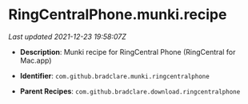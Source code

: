 # RingCentralPhone.munki.recipe

_Last updated 2021-12-23 19:58:07Z_

- **Description**: Munki recipe for RingCentral Phone (RingCentral for Mac.app)

- **Identifier**: `com.github.bradclare.munki.ringcentralphone`

- **Parent Recipes**: `com.github.bradclare.download.ringcentralphone`